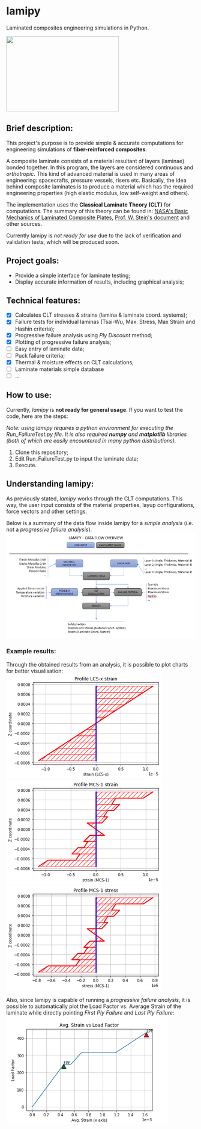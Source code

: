 # lamipy
Laminated composites engineering simulations in Python.

<img src="https://upload.wikimedia.org/wikipedia/commons/1/13/Composite_3d.png" data-canonical-src="https://upload.wikimedia.org/wikipedia/commons/1/13/Composite_3d.png" width="300" height="200" />

## Brief description:

This project's purpose is to provide simple & accurate computations for engineering simulations of **fiber-reinforced composites**.

A composite laminate consists of a material resultant of layers (laminae) bonded together. In this program, the layers are considered continuous and *orthotropic*.
This kind of advanced material is used in many areas of engineering: spacecrafts, pressure vessels, risers etc. Basically, the idea behind composite laminates is to produce a material which has the required engineering properties (high elastic modulus, low self-weight and others).

The implementation uses the **Classical Laminate Theory (CLT)** for computations. 
The summary of this theory can be found in: [NASA's Basic Mechanics of Laminated Composite Plates](https://ntrs.nasa.gov/archive/nasa/casi.ntrs.nasa.gov/19950009349.pdf), [Prof. W. Stein's document](http://wstein.org/edu/2010/480b/projects/05-lamination_theory/A%20summary%20of%20Classical%20Lamination%20Theory.pdf) and other sources.

Currently lamipy is *not ready for use* due to the lack of verification and validation tests, which will be produced soon.

## Project goals:

- Provide a simple interface for laminate testing;
- Display accurate information of results, including graphical analysis;

## Technical features:
- [x] Calculates CLT stresses & strains (lamina & laminate coord. systems);
- [x] Failure tests for individual laminas (Tsai-Wu, Max. Stress, Max Strain and Hashin criteria);
- [x] Progressive failure analysis using *Ply Discount* method;
- [x] Plotting of progressive failure analysis;
- [ ] Easy entry of laminate data;
- [ ] Puck failure criteria;
- [x] Thermal & moisture effects on CLT calculations;
- [ ] Laminate materials simple database
- [ ] ...

## How to use:

Currently, *lamipy* is **not ready for general usage**. If you want to test the code, here are the steps:

*Note: using lamipy requires a python environment for executing the Run_FailureTest.py file. It is also required **numpy** and **matplotlib** libraries (both of which are easily encountered in many python distributions).*
1. Clone this repository;
1. Edit Run_FailureTest.py to input the laminate data;
1. Execute.

## Understanding lamipy:

As previously stated, *lamipy* works through the CLT computations. This way, the user input consists of the material properties, layup configurations, force vectors and other settings.

Below is a summary of the data flow inside lamipy for a *simple analysis* (i.e. not a *progressive failure analysis*).
<img src="docs/dataflow.PNG" data-canonical-src="docs/dataflow.PNG" />

### Example results:
Through the obtained results from an analysis, it is possible to plot charts for better visualisation:
<img src="docs/example_plot1.png" data-canonical-src="docs/example_plot1.png" />
<img src="docs/example_plot2.png" data-canonical-src="docs/example_plot2.png" />
<img src="docs/example_plot3.png" data-canonical-src="docs/example_plot3.png" />

Also, since lamipy is capable of running a *progressive failure analysis*, it is possible to automatically plot the Load Factor vs. Average Strain of the laminate while directly pointing *First Ply Failure* and *Last Ply Failure*:
<img src="docs/example_plot4.png" data-canonical-src="docs/example_plot4.png" />